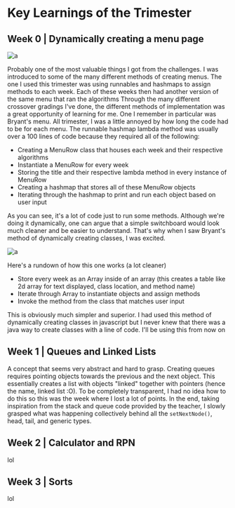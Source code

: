 # Key Learnings of the Trimester

## Week 0 | Dynamically creating a menu page 
![a](https://files.catbox.moe/vdk6p0.png)

Probably one of the most valuable things I got from the challenges. I was introduced to some of the many different methods of creating menus. The one I used this trimester was using runnables and hashmaps to assign methods to each week. Each of these weeks then had another version of the same menu that ran the algorithms
Through the many different crossover gradings I've done, the different methods of implementation was a great opportunity of learning for me. One I remember in particular was Bryant's menu. All trimester, I was a little annoyed by how long the code had to be for each menu. The runnable hashmap lambda method was usually over a 100 lines of code because they required all of the following:
- Creating a MenuRow class that houses each week and their respective algorithms
- Instantiate a MenuRow for every week
- Storing the title and their respective lambda method in every instance of MenuRow
- Creating a hashmap that stores all of these MenuRow objects
- Iterating through the hashmap to print and run each object based on user input

As you can see, it's a lot of code just to run some methods. Although we're doing it dynamically, one can argue that a simple switchboard would look much cleaner and be easier to understand. That's why when I saw Bryant's method of dynamically creating classes, I was excited.

![a](https://files.catbox.moe/o4ee63.png)

Here's a rundown of how this one works (a lot cleaner)
- Store every week as an Array inside of an array (this creates a table like 2d array for text displayed, class location, and method name)
- Iterate through Array to instantiate objects and assign methods 
- Invoke the method from the class that matches user input

This is obviously much simpler and superior. I had used this method of dynamically creating classes in javascript but I never knew that there was a java way to create classes with a line of code. I'll be using this from now on

## Week 1 | Queues and Linked Lists
A concept that seems very abstract and hard to grasp. Creating queues requires pointing objects towards the previous and the next object. This essentially creates a list with objects "linked" together with pointers (hence the name, linked list :O). To be completely transparent, I had no idea how to do this so this was the week where I lost a lot of points. In the end, taking inspiration from the stack and queue code provided by the teacher, I slowly grasped what was happening collectively behind all the `setNextNode()`, head, tail, and generic types.

## Week 2 | Calculator and RPN
lol
## Week 3 | Sorts
lol
